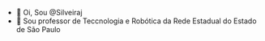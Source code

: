 - 👋 Oi, Sou @Silveiraj
- 👀 Sou professor de Teccnologia e Robótica da Rede Estadual do Estado de São Paulo

